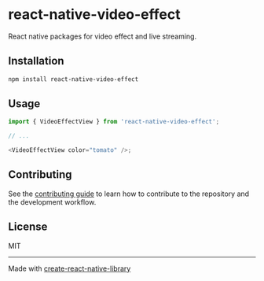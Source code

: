 # react-native-video-effect

React native packages for video effect and live streaming.

## Installation

```sh
npm install react-native-video-effect
```

## Usage

```js
import { VideoEffectView } from 'react-native-video-effect';

// ...

<VideoEffectView color="tomato" />;
```

## Contributing

See the [contributing guide](CONTRIBUTING.md) to learn how to contribute to the repository and the development workflow.

## License

MIT

---

Made with [create-react-native-library](https://github.com/callstack/react-native-builder-bob)
